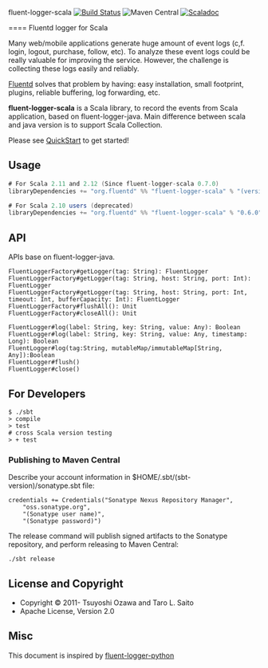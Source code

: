 fluent-logger-scala [![Build Status](https://travis-ci.org/fluent/fluent-logger-scala.svg?branch=develop)](https://travis-ci.org/fluent/fluent-logger-scala)
![Maven Central](https://maven-badges.herokuapp.com/maven-central/org.fluentd/fluent-logger-scala_2.12/badge.svg) [![Scaladoc](http://javadoc-badge.appspot.com/org.fluentd/fluent-logger-scala_2.12.svg?label=scaladoc)](http://javadoc-badge.appspot.com/org.fluentd/fluent-logger-scala_2.12)

====
Fluentd logger for Scala

Many web/mobile applications generate huge amount of event logs (c,f. login, logout, purchase, follow, etc). To analyze these event logs could be really valuable for improving the service. However, the challenge is collecting these logs easily and reliably.

[Fluentd](http://github.com/fluent/fluentd) solves that problem by having: easy installation, small footprint, plugins, reliable buffering, log forwarding, etc.

**fluent-logger-scala** is a Scala library, to record the events from Scala application,  based on fluent-logger-java.
Main difference between scala and java version is to support Scala Collection.

Please see [QuickStart](https://github.com/fluent/fluent-logger-scala/wiki/QuickStart) to get started!

## Usage

```scala
# For Scala 2.11 and 2.12 (Since fluent-logger-scala 0.7.0)
libraryDependencies += "org.fluentd" %% "fluent-logger-scala" % "(version)"

# For Scala 2.10 users (deprecated)
libraryDependencies += "org.fluentd" %% "fluent-logger-scala" % "0.6.0"
```


## API

APIs base on fluent-logger-java.

    FluentLoggerFactory#getLogger(tag: String): FluentLogger
    FluentLoggerFactory#getLogger(tag: String, host: String, port: Int): FluentLogger
    FluentLoggerFactory#getLogger(tag: String, host: String, port: Int, timeout: Int, bufferCapacity: Int): FluentLogger
    FluentLoggerFactory#flushAll(): Unit
    FluentLoggerFactory#closeAll(): Unit

    FluentLogger#log(label: String, key: String, value: Any): Boolean
    FluentLogger#log(label: String, key: String, value: Any, timestamp: Long): Boolean
    FluentLogger#log(tag:String, mutableMap/immutableMap[String, Any]):Boolean
    FluentLogger#flush()
    FluentLogger#close()


## For Developers

```
$ ./sbt
> compile
> test
# cross Scala version testing
> + test
```

### Publishing to Maven Central

Describe your account information in $HOME/.sbt/(sbt-version)/sonatype.sbt file:

    credentials += Credentials("Sonatype Nexus Repository Manager",
        "oss.sonatype.org",
        "(Sonatype user name)",
        "(Sonatype password)")

The release command will publish signed artifacts to the Sonatype repository, and perform releasing to Maven Central:

    ./sbt release

## License and Copyright

* Copyright © 2011- Tsuyoshi Ozawa and Taro L. Saito
* Apache License, Version 2.0

## Misc

This document is inspired by [fluent-logger-python](https://github.com/fluent/fluent-logger-python)
